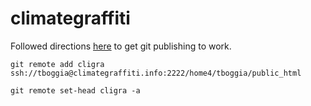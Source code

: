 # climategraffiti

Followed directions [here](https://justinlee.sg/2017/12/using-git-to-update-my-hostgator-website/) to get git publishing to work. 
```
git remote add cligra ssh://tboggia@climategraffiti.info:2222/home4/tboggia/public_html

git remote set-head cligra -a
```